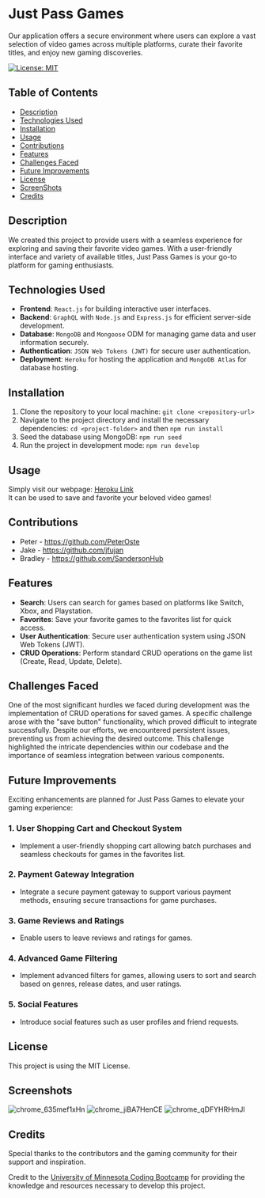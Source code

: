 # Just Pass Games
Our application offers a secure environment where users can explore a vast selection of video games across multiple platforms, curate their favorite titles, and enjoy new gaming discoveries.

[![License: MIT](https://img.shields.io/badge/License-MIT-yellow.svg)](https://opensource.org/licenses/MIT)

## Table of Contents
- [Description](#Description)
- [Technologies Used](#Technologies-Used)
- [Installation](#Installation)
- [Usage](#Usage)
- [Contributions](#Contributions)
- [Features](#Features)
- [Challenges Faced](#Challenges-Faced)
- [Future Improvements](#Future-Improvements)
- [License](#License)
- [ScreenShots](#ScreenShots)
- [Credits](#Credits)


## Description

We created this project to provide users with a seamless experience for exploring and saving their favorite video games. With a user-friendly interface and variety of available titles, Just Pass Games is your go-to platform for gaming enthusiasts.

## Technologies Used

- **Frontend**: `React.js` for building interactive user interfaces.
- **Backend**: `GraphQL` with `Node.js` and `Express.js` for efficient server-side development.
- **Database**: `MongoDB` and `Mongoose` ODM for managing game data and user information securely.
- **Authentication**: `JSON Web Tokens (JWT)` for secure user authentication.
- **Deployment**: `Heroku` for hosting the application and `MongoDB Atlas` for database hosting.

## Installation

1. Clone the repository to your local machine: `git clone <repository-url>`
2. Navigate to the project directory and install the necessary dependencies: `cd <project-folder>` and then `npm run install`
3. Seed the database using MongoDB: `npm run seed`
4. Run the project in development mode: `npm run develop`

## Usage

Simply visit our webpage: [Heroku Link](https://just-pass-games-e7c574af99fd.herokuapp.com/) <br>
It can be used to save and favorite your beloved video games! <br>

## Contributions

- Peter - https://github.com/PeterOste <br>
- Jake - https://github.com/jfujan <br>
- Bradley - https://github.com/SandersonHub <br>

## Features

- **Search**: Users can search for games based on platforms like Switch, Xbox, and Playstation.
- **Favorites**: Save your favorite games to the favorites list for quick access.
- **User Authentication**: Secure user authentication system using JSON Web Tokens (JWT).
- **CRUD Operations**: Perform standard CRUD operations on the game list (Create, Read, Update, Delete).

## Challenges Faced

One of the most significant hurdles we faced during development was the implementation of CRUD operations for saved games. A specific challenge arose with the "save button" functionality, which proved difficult to integrate successfully. Despite our efforts, we encountered persistent issues, preventing us from achieving the desired outcome. This challenge highlighted the intricate dependencies within our codebase and the importance of seamless integration between various components.

## Future Improvements

Exciting enhancements are planned for Just Pass Games to elevate your gaming experience:

### 1. User Shopping Cart and Checkout System

- Implement a user-friendly shopping cart allowing batch purchases and seamless checkouts for games in the favorites list.

### 2. Payment Gateway Integration

- Integrate a secure payment gateway to support various payment methods, ensuring secure transactions for game purchases.

### 3. Game Reviews and Ratings

- Enable users to leave reviews and ratings for games.

### 4. Advanced Game Filtering

- Implement advanced filters for games, allowing users to sort and search based on genres, release dates, and user ratings.

### 5. Social Features

- Introduce social features such as user profiles and friend requests.

## License

This project is using the MIT License.

## Screenshots
![chrome_635mef1xHn](https://github.com/SandersonHub/Project-3/assets/128574459/2e8d2ad2-1af8-4836-bd04-cf0debe44f56)
![chrome_jiBA7HenCE](https://github.com/SandersonHub/Project-3/assets/128574459/931efded-64e4-4fcd-9855-62b2c3e62830)
![chrome_qDFYHRHmJl](https://github.com/SandersonHub/Project-3/assets/128574459/bf98404c-07a0-4435-a20e-b827ac258e25)

## Credits

Special thanks to the contributors and the gaming community for their support and inspiration. <br>

Credit to the [University of Minnesota Coding Bootcamp](https://git.bootcampcontent.com/University-of-Minnesota/UofM-VIRT-FSF-PT-04-2023-U-LOLC-ENTG)
for providing the knowledge and resources necessary to develop this project.



